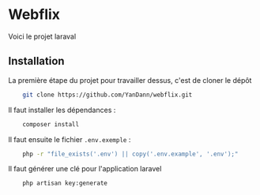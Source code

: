 # Webflix

Voici le projet laraval

## Installation

La première étape du projet pour travailler dessus, c'est de cloner le dépôt

```bash
    git clone https://github.com/YanDann/webflix.git
```

Il faut installer les dépendances :

```bash
    composer install
```

Il faut ensuite le fichier `.env.exemple` :

```bash
    php -r "file_exists('.env') || copy('.env.example', '.env');"
```

Il faut générer une clé pour l'application laravel
 
```bash
    php artisan key:generate
```


